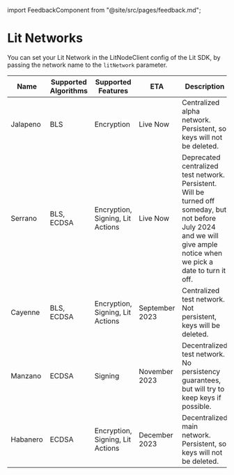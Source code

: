 import FeedbackComponent from "@site/src/pages/feedback.md";

# Lit Networks

You can set your Lit Network in the LitNodeClient config of the Lit SDK, by passing the network name to the `litNetwork` parameter.

| Name     | Supported Algorithms | Supported Features               | ETA            | Description                                                                                                                                                             | Status                                        |
| -------- | -------------------- | -------------------------------- | -------------- | ----------------------------------------------------------------------------------------------------------------------------------------------------------------------- | --------------------------------------------- |
| Jalapeno | BLS                  | Encryption                       | Live Now       | Centralized alpha network. Persistent, so keys will not be deleted.                                                                                                     | https://jalapeno-status.litprotocol.com/      |
| Serrano  | BLS, ECDSA           | Encryption, Signing, Lit Actions | Live Now       | Deprecated centralized test network. Persistent. Will be turned off someday, but not before July 2024 and we will give ample notice when we pick a date to turn it off. | https://serrano-status.litprotocol.com/       |
| Cayenne  | BLS, ECDSA           | Encryption, Signing, Lit Actions | September 2023 | Centralized test network. Not persistent, keys will be deleted.                                                                                                         | Beta: https://cayenne-status.litprotocol.com/ |
| Manzano  | ECDSA                | Signing                          | November 2023  | Decentralized test network. No persistency guarantees, but will try to keep keys if possible.                                                                           | Coming Soon                                   |
| Habanero | ECDSA                | Encryption, Signing, Lit Actions | December 2023  | Decentralized main network. Persistent, so keys will not be deleted.                                                                                                    | Coming Soon                                   |

<FeedbackComponent/>
